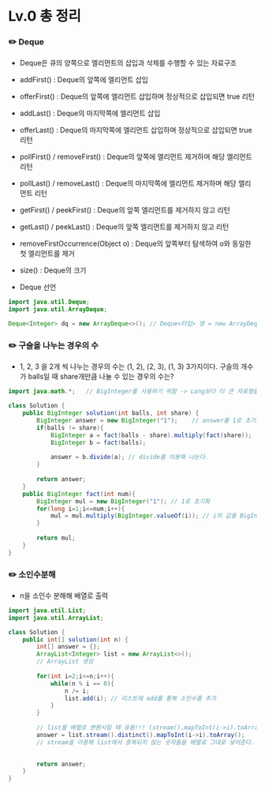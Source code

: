 # Lv.0 총 정리

###        ✏️ Deque

- Deque은 큐의 양쪽으로 엘리먼트의 삽입과 삭제를 수행할 수 있는 자료구조 </br>
- addFirst() : Deque의 앞쪽에 엘리먼트 삽입 </br>
- offerFirst() : Deque의 앞쪽에 엘리먼트 삽입하며 정상적으로 삽입되면 true 리턴 </br>
- addLast() : Deque의 마지막쪽에 엘리먼트 삽입 </br>
- offerLast() : Deque의 마지막쪽에 엘리먼트 삽입하며 정상적으로 삽입되면 true 리턴 </br>
- pollFirst() / removeFirst() : Deque의 앞쪽에 엘리먼트 제거하며 해당 엘리먼트 리턴 </br>
- pollLast() / removeLast() : Deque의 마지막쪽에 엘리먼트 제거하며 해당 엘리먼트 리턴 </br>
- getFirst() / peekFirst() : Deque의 앞쪽 엘리먼트를 제거하지 않고 리턴 </br>
- getLast() / peekLast() : Deque의 앞쪽 엘리먼트를 제거하지 않고 리턴 </br>
- removeFirstOccurrence(Object o) : Deque의 앞쪽부터 탐색하여 o와 동일한 첫 엘리먼트를 제거 </br>
- size() : Deque의 크기 </br>

- Deque 선언
```java
import java.util.Deque;
import java.util.ArrayDeque;

Deque<Integer> dq = new ArrayDeque<>(); // Deque<타입> 명 = new ArrayDeque<>()
```

###        ✏️ 구슬을 나누는 경우의 수

- 1, 2, 3 을 2개 씩 나누는 경우의 수는 (1, 2), (2, 3), (1, 3) 3가지이다. 구슬의 개수가 balls일 때 share개만큼 나눌 수 있는 경우의 수는? </br>
```java
import java.math.*;   // BigInteger를 사용하기 위함 -> Long보다 더 큰 자료형을 사용해야할 때

class Solution {
    public BigInteger solution(int balls, int share) {
        BigInteger answer = new BigInteger("1");    // answer를 1로 초기화
        if(balls != share){
            BigInteger a = fact(balls - share).multiply(fact(share));   // multiply를 이용해서 곱한다.
            BigInteger b = fact(balls);
        
            answer = b.divide(a); // divide를 이용해 나눈다.
        }
        
        return answer;
    }
    public BigInteger fact(int num){
        BigInteger mul = new BigInteger("1"); // 1로 초기화
        for(long i=1;i<=num;i++){
            mul = mul.multiply(BigInteger.valueOf(i)); // i의 값을 BigInteger 형태로 바꾸어 반복문 안의 i를 다 곱한 값을 mul에 넣어준다.
        }
        
        return mul;
    }
}
```


###        ✏️ 소인수분해

- n을 소인수 분해해 배열로 출력 </br>
```java
import java.util.List;
import java.util.ArrayList;

class Solution {
    public int[] solution(int n) {
        int[] answer = {};
        ArrayList<Integer> list = new ArrayList<>();
        // ArrayList 생성
        
        for(int i=2;i<=n;i++){
            while(n % i == 0){ 
                n /= i;
                list.add(i); // 리스트에 add를 통해 소인수를 추가
            }
        }
        
        // list를 배열로 변환시킬 때 유용!!! (stream().mapToInt(i->i).toArray())
        answer = list.stream().distinct().mapToInt(i->i).toArray();
        // stream을 이용해 list에서 중복되지 않는 숫자들을 배열로 그대로 넣어준다.
        

        return answer;
    }
}
```

